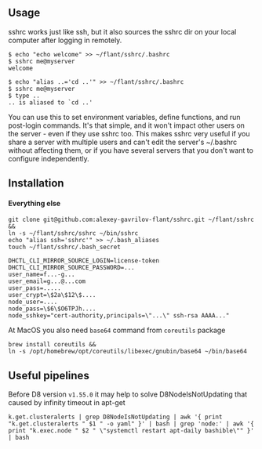 
## Usage

sshrc works just like ssh, but it also sources the sshrc dir on your local computer after logging in remotely.

    $ echo "echo welcome" >> ~/flant/sshrc/.bashrc
    $ sshrc me@myserver
    welcome

    $ echo "alias ..='cd ..'" >> ~/flant/sshrc/.bashrc
    $ sshrc me@myserver
    $ type ..
    .. is aliased to `cd ..'

You can use this to set environment variables, define functions, and run post-login commands. It's that simple, and it won't impact other users on the server - even if they use sshrc too. This makes sshrc very useful if you share a server with multiple users and can't edit the server's ~/.bashrc without affecting them, or if you have several servers that you don't want to configure independently.

## Installation

#### Everything else

    git clone git@github.com:alexey-gavrilov-flant/sshrc.git ~/flant/sshrc &&
    ln -s ~/flant/sshrc/sshrc ~/bin/sshrc
    echo "alias ssh='sshrc'" >> ~/.bash_aliases
    touch ~/flant/sshrc/.bash_secret

```
DHCTL_CLI_MIRROR_SOURCE_LOGIN=license-token
DHCTL_CLI_MIRROR_SOURCE_PASSWORD=...
user_name=f...-g...
user_email=g...@...com
user_pass=.....
user_crypt=\$2a\$12\$....
node_user=....
node_pass=\$6\$O6TPJh....
node_sshkey="cert-authority,principals=\"...\" ssh-rsa AAAA..."
```

At MacOS you also need `base64` command from `coreutils` package

    brew install coreutils &&
    ln -s /opt/homebrew/opt/coreutils/libexec/gnubin/base64 ~/bin/base64

## Useful pipelines

Before D8 version `v1.55.0` it may help to solve D8NodeIsNotUpdating that caused by infinity timeout in apt-get

    k.get.clusteralerts | grep D8NodeIsNotUpdating | awk '{ print "k.get.clusteralerts " $1 " -o yaml" }' | bash | grep 'node:' | awk '{ print "k.exec.node " $2 " \"systemctl restart apt-daily bashible\"" }' | bash
